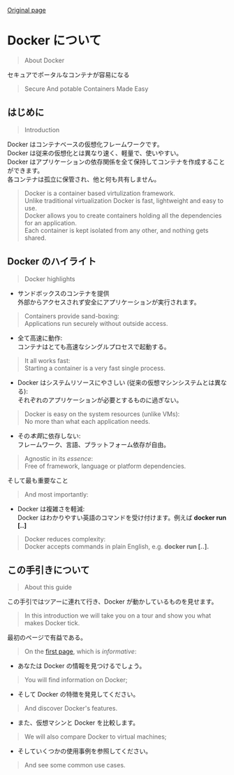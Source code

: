 [Original page](http://docs.docker.io)

# Docker について
>About Docker

セキュアでポータルなコンテナが容易になる
>Secure And potable Containers Made Easy


## はじめに
>Introduction

Docker はコンテナベースの仮想化フレームワークです。  
Docker は従来の仮想化とは異なり速く、軽量で、使いやすい。  
Docker はアプリケーションの依存関係を全て保持してコンテナを作成することができます。  
各コンテナは孤立に保管され、他と何も共有しません。
>Docker is a container based virtulization framework.  
Unlike traditional virtualization Docker is fast, lightweight and easy to use.  
Docker allows you to create containers holding all the dependencies for an application.  
Each container is kept isolated from any other, and nothing gets shared.

## Docker のハイライト
>Docker highlights

* サンドボックスのコンテナを提供  
外部からアクセスされず安全にアプリケーションが実行されます。
>Containers provide sand-boxing:  
Applications run securely without outside access.

* 全て高速に動作:  
コンテナはとても高速なシングルプロセスで起動する。
>It all works fast:  
Starting a container is a very fast single process.

* Docker はシステムリソースにやさしい (従来の仮想マシンシステムとは異なる):  
それぞれのアプリケーションが必要とするものに過ぎない。
>Docker is easy on the system resources (unlike VMs):  
No more than what each application needs.

* その*本質*に依存しない:  
フレームワーク、言語、プラットフォーム依存が自由。
>Agnostic in its *essence*:  
Free of framework, language or platform dependencies.

そして最も重要なこと
>And most importantly:

* Docker は複雑さを軽減:  
Docker はわかりやすい英語のコマンドを受け付けます。例えば **docker run [..]**
>Docker reduces complexity:  
Docker accepts commands in plain English, e.g. **docker run [..].**

## この手引きについて
>About this guide

この手引ではツアーに連れて行き、Docker が動かしているものを見せます。
>In this introduction we will take you on a tour and show you what makes Docker tick.

最初のページで有益である。
>On the [first page](http://docs.docker.io/introduction/understanding-docker/), which is *informative*:

* あなたは Docker の情報を見つけるでしょう。  
>You will find information on Docker;

* そして Docker の特徴を発見してください。
>And discover Docker's features.

* また、仮想マシンと Docker を比較します。
>We will also compare Docker to virtual machines;

* そしていくつかの使用事例を参照してください。
>And see some common use cases.
